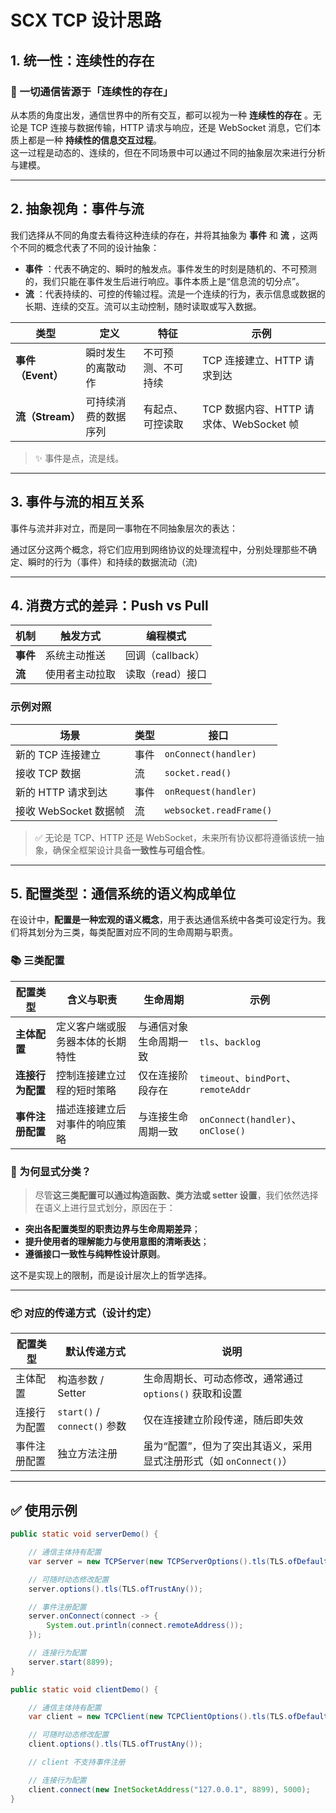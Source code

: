 # SCX TCP 设计思路

## 1. 统一性：连续性的存在

### 🌟 一切通信皆源于「连续性的存在」

从本质的角度出发，通信世界中的所有交互，都可以视为一种 **连续性的存在** 。无论是 TCP 连接与数据传输，HTTP 请求与响应，还是
WebSocket 消息，它们本质上都是一种 **持续性的信息交互过程**。  
这一过程是动态的、连续的，但在不同场景中可以通过不同的抽象层次来进行分析与建模。

---

## 2. 抽象视角：事件与流

我们选择从不同的角度去看待这种连续的存在，并将其抽象为 **事件** 和 **流** ，这两个不同的概念代表了不同的设计抽象：

- **事件** ：代表不确定的、瞬时的触发点。事件发生的时刻是随机的、不可预测的，我们只能在事件发生后进行响应。事件本质上是“信息流的切分点”。
- **流** ：代表持续的、可控的传输过程。流是一个连续的行为，表示信息或数据的长期、连续的交互。流可以主动控制，随时读取或写入数据。

| 类型            | 定义         | 特征        | 示例                            |
|---------------|------------|-----------|-------------------------------|
| **事件（Event）** | 瞬时发生的离散动作  | 不可预测、不可持续 | TCP 连接建立、HTTP 请求到达            |
| **流（Stream）** | 可持续消费的数据序列 | 有起点、可控读取  | TCP 数据内容、HTTP 请求体、WebSocket 帧 |

> ✨ 事件是点，流是线。

---

## 3. 事件与流的相互关系

事件与流并非对立，而是同一事物在不同抽象层次的表达：

通过区分这两个概念，将它们应用到网络协议的处理流程中，分别处理那些不确定、瞬时的行为（事件）和持续的数据流动（流)

---

## 4. 消费方式的差异：Push vs Pull

| 机制     | 触发方式    | 编程模式         |
|--------|---------|--------------|
| **事件** | 系统主动推送  | 回调（callback） |
| **流**  | 使用者主动拉取 | 读取（read）接口   |

### 示例对照

| 场景               | 类型 | 接口                      |
|------------------|----|-------------------------|
| 新的 TCP 连接建立      | 事件 | `onConnect(handler)`    |
| 接收 TCP 数据        | 流  | `socket.read()`         |
| 新的 HTTP 请求到达     | 事件 | `onRequest(handler)`    |
| 接收 WebSocket 数据帧 | 流  | `websocket.readFrame()` |

> ✅ 无论是 TCP、HTTP 还是 WebSocket，未来所有协议都将遵循该统一抽象，确保全框架设计具备**一致性与可组合性**。

---

## 5. 配置类型：通信系统的语义构成单位

在设计中，**配置是一种宏观的语义概念**，用于表达通信系统中各类可设定行为。我们将其划分为三类，每类配置对应不同的生命周期与职责。

### 📚 三类配置

| 配置类型       | 含义与职责            | 生命周期        | 示例                                |
|------------|------------------|-------------|-----------------------------------|
| **主体配置**   | 定义客户端或服务器本体的长期特性 | 与通信对象生命周期一致 | `tls`、`backlog`                   |
| **连接行为配置** | 控制连接建立过程的短时策略    | 仅在连接阶段存在    | `timeout`、`bindPort`、`remoteAddr` |
| **事件注册配置** | 描述连接建立后对事件的响应策略  | 与连接生命周期一致   | `onConnect(handler)`、`onClose()`  |

### 🧩 为何显式分类？

> 尽管**这三类配置可以通过构造函数、类方法或 setter 设置**，我们依然选择在语义上进行显式划分，原因在于：

- **突出各配置类型的职责边界与生命周期差异**；
- **提升使用者的理解能力与使用意图的清晰表达**；
- **遵循接口一致性与纯粹性设计原则**。

这不是实现上的限制，而是设计层次上的哲学选择。

---

### 📦 对应的传递方式（设计约定）

| 配置类型   | 默认传递方式                     | 说明                                        |
|--------|----------------------------|-------------------------------------------|
| 主体配置   | 构造参数 / Setter              | 生命周期长、可动态修改，通常通过 `options()` 获取和设置        |
| 连接行为配置 | `start()` / `connect()` 参数 | 仅在连接建立阶段传递，随后即失效                          |
| 事件注册配置 | 独立方法注册                     | 虽为“配置”，但为了突出其语义，采用显式注册形式（如 `onConnect()`） |

---

## ✅ 使用示例

```java
public static void serverDemo() {

    // 通信主体持有配置
    var server = new TCPServer(new TCPServerOptions().tls(TLS.ofDefault()));

    // 可随时动态修改配置
    server.options().tls(TLS.ofTrustAny());

    // 事件注册配置
    server.onConnect(connect -> {
        System.out.println(connect.remoteAddress());
    });

    // 连接行为配置
    server.start(8899);
}

public static void clientDemo() {

    // 通信主体持有配置
    var client = new TCPClient(new TCPClientOptions().tls(TLS.ofDefault()));

    // 可随时动态修改配置
    client.options().tls(TLS.ofTrustAny());

    // client 不支持事件注册

    // 连接行为配置
    client.connect(new InetSocketAddress("127.0.0.1", 8899), 5000);
}
```
